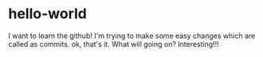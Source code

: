 # hello-world
I want to learn the github!
I'm trying to make some easy changes which are called as commits.
ok, that's it. What will going on?
Interesting!!!
